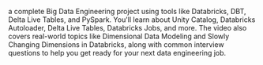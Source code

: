 a complete Big Data Engineering project using tools like Databricks, DBT, Delta Live Tables, and PySpark. You'll learn about Unity Catalog, Databricks Autoloader, Delta Live Tables, Databricks Jobs, and more. The video also covers real-world topics like Dimensional Data Modeling and Slowly Changing Dimensions in Databricks, along with common interview questions to help you get ready for your next data engineering job.
